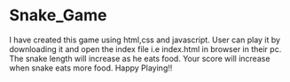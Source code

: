 # Snake_Game
I have created this game using html,css and javascript.
User can play it by downloading it and open the index file i.e index.html in browser in their pc.
The snake length will increase as he eats food. Your score will increase when snake eats more food.
Happy Playing!!

